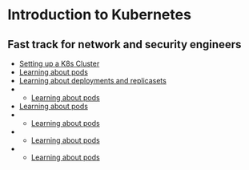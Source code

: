 # Introduction to Kubernetes 
## Fast track for network and security engineers

* [Setting up a K8s Cluster](labs/lab0/readme.md)
* [Learning about pods](labs/lab1/readme.md)
* [Learning about deployments and replicasets](labs/lab2)
* * [Learning about pods](labs/lab1/readme.md)
* [Learning about pods](labs/lab1/readme.md)
* * [Learning about pods](labs/lab1/readme.md)
* * [Learning about pods](labs/lab1/readme.md)
* * [Learning about pods](labs/lab1/readme.md)
